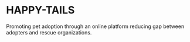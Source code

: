 # HAPPY-TAILS
Promoting pet adoption through an online platform reducing gap between adopters and rescue organizations.
